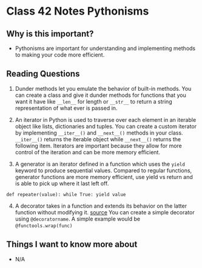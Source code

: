 # Class 42 Notes Pythonisms

## Why is this important?

- Pythonisms are important for understanding and implementing methods to making your code more efficient.

## Reading Questions

1. Dunder methods let you emulate the behavior of built-in methods.  You can create a class and give it dunder methods for functions that you want it have like `__len__` for length or `__str__` to return a string representation of what ever is passed in.

2. An iterator in Python is used to traverse over each element in an iterable object like lists, dictionaries and tuples.  You can create a custom iterator by implementing `__iter__()` and `__next__()` methods in your class.  `__iter__()` returns the iterable object while `__next__()` returns the following item.  Iterators are important because they allow for more control of the iteration and can be more memory efficient.

3. A generator is an iterator defined in a function which uses the `yield` keyword to produce sequential values.  Compared to regular functions, generator functions are more memory efficient, use yield vs return and is able to pick up where it last left off.

`def repeater(value):
    while True:
        yield value`

4. A decorator takes in a function and extends its behavior on the latter function without modifying it.  [source](https://realpython.com/primer-on-python-decorators/) You can create a simple decorator using `@decoratorname`.  A simple example would be `@functools.wrap(func)`

## Things I want to know more about

- N/A